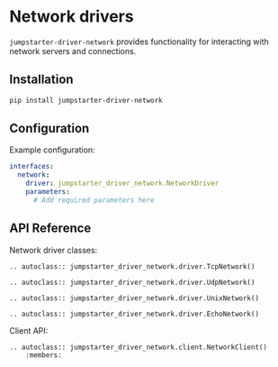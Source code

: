 # Network drivers

`jumpstarter-driver-network` provides functionality for interacting with network servers and connections.

## Installation

```bash
pip install jumpstarter-driver-network
```

## Configuration

Example configuration:

```yaml
interfaces:
  network:
    driver: jumpstarter_driver_network.NetworkDriver
    parameters:
      # Add required parameters here
```

## API Reference

Network driver classes:

```{eval-rst}
.. autoclass:: jumpstarter_driver_network.driver.TcpNetwork()
```

```{eval-rst}
.. autoclass:: jumpstarter_driver_network.driver.UdpNetwork()
```

```{eval-rst}
.. autoclass:: jumpstarter_driver_network.driver.UnixNetwork()
```

```{eval-rst}
.. autoclass:: jumpstarter_driver_network.driver.EchoNetwork()
```

Client API:

```{eval-rst}
.. autoclass:: jumpstarter_driver_network.client.NetworkClient()
    :members:
```

